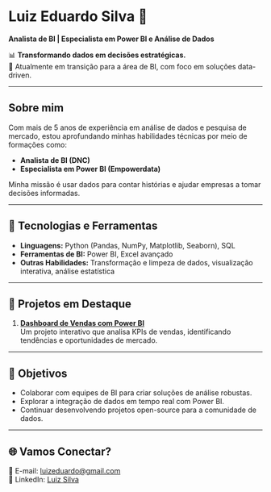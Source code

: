 # Luiz Eduardo Silva 👋  
**Analista de BI | Especialista em Power BI e Análise de Dados**  

📊 **Transformando dados em decisões estratégicas.**  
🎯 Atualmente em transição para a área de BI, com foco em soluções data-driven.  

---

## Sobre mim  
Com mais de 5 anos de experiência em análise de dados e pesquisa de mercado, estou aprofundando minhas habilidades técnicas por meio de formações como:  
- **Analista de BI (DNC)**  
- **Especialista em Power BI (Empowerdata)**  

Minha missão é usar dados para contar histórias e ajudar empresas a tomar decisões informadas.  

---

## 🔧 Tecnologias e Ferramentas  
- **Linguagens:** Python (Pandas, NumPy, Matplotlib, Seaborn), SQL  
- **Ferramentas de BI:** Power BI, Excel avançado  
- **Outras Habilidades:** Transformação e limpeza de dados, visualização interativa, análise estatística  

---

## 🌟 Projetos em Destaque  
1. **[Dashboard de Vendas com Power BI](#)**  
   Um projeto interativo que analisa KPIs de vendas, identificando tendências e oportunidades de mercado.  

---

## 🚀 Objetivos  
- Colaborar com equipes de BI para criar soluções de análise robustas.  
- Explorar a integração de dados em tempo real com Power BI.  
- Continuar desenvolvendo projetos open-source para a comunidade de dados.  

---

## 🌐 Vamos Conectar?  
📩 E-mail: luizeduardo@gmail.com  
💼 LinkedIn: [Luiz Silva](https://www.linkedin.com/in/luizsilvaesilva/) 
 
